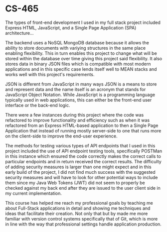 # CS-465

The types of front-end development I used in my full stack project included Express HTML, JavaScript, and a Single Page Application (SPA) architecture...

The backend uses a NoSQL MongoDB database because it allows the ability to store documents with variying structures in the same place enabling flexibility. This in turn enables this project to change what will be stored within the database over time giving this project said flexibility. It also stores data in binary JSON files which is compatible with most modern applications and in this specific case lends itself well to MEAN stacks and works well with this project's requirements.

JSON is different from JavaScript in many ways JSON is a means to store and represent data and the name itself is an acronym that stands for JavaScript Object Notation. While JavaScript is a programming language typically used in web applications, this can either be the front-end user interface or the back-end logic.

There were a few instances during this project where the code was refactored to improve functionality and efficiency such as when it was refactored from an Express HTML-based application to then a Single Page Application that instead of running mostly server-side to one that runs more on the client-side to improve the end-user experience.

The methods for testing various types of API endpoints that I used in this project included the use of API endpoint testing tools, specifically POSTMan in this instance which ensured the code correctly makes the correct calls to particular endpoints and in return received the correct results. The difficulty of adding security measures is larger than one might expect and in this early build of the project, I did not find much success with the suggested security measures and will have to look for other potential ways to include them since my Java Web Tokens (JWT) did not seem to properly be checked against my back end after they are issued to the user client side in my current implementation.

This course has helped me reach my professional goals by teaching me about Full-Stack applications in detail and showing me techniques and ideas that facilitate their creation.
Not only that but by made me more familiar with version control systems specifically that of Git, which is more in line with the way that professional settings handle application production.
